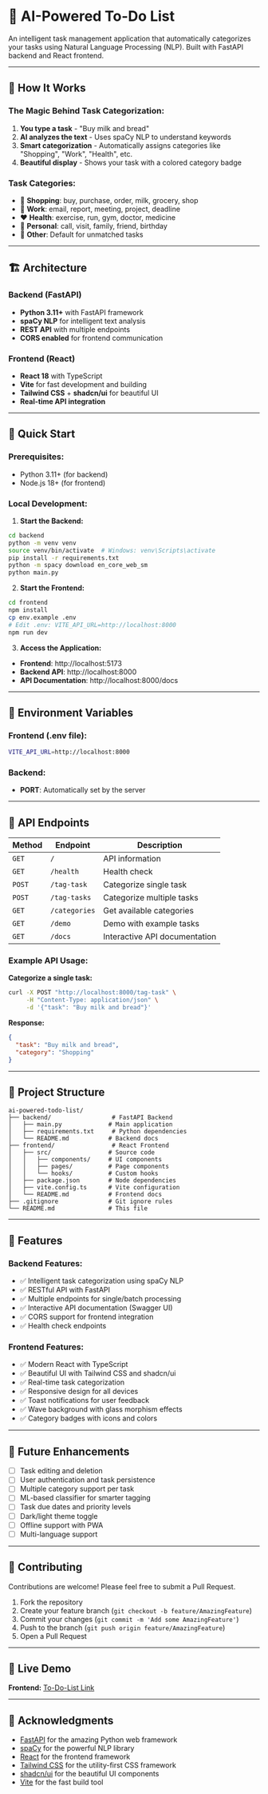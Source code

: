 # 🤖 AI-Powered To-Do List

An intelligent task management application that automatically categorizes your tasks using Natural Language Processing (NLP). Built with FastAPI backend and React frontend.

---

## 🎯 How It Works

### **The Magic Behind Task Categorization:**

1. **You type a task** - "Buy milk and bread"
2. **AI analyzes the text** - Uses spaCy NLP to understand keywords
3. **Smart categorization** - Automatically assigns categories like "Shopping", "Work", "Health", etc.
4. **Beautiful display** - Shows your task with a colored category badge

### **Task Categories:**
- 🛒 **Shopping**: buy, purchase, order, milk, grocery, shop
- 💼 **Work**: email, report, meeting, project, deadline  
- ❤️ **Health**: exercise, run, gym, doctor, medicine
- 👤 **Personal**: call, visit, family, friend, birthday
- 📝 **Other**: Default for unmatched tasks

---

## 🏗️ Architecture

### **Backend (FastAPI)**
- **Python 3.11+** with FastAPI framework
- **spaCy NLP** for intelligent text analysis
- **REST API** with multiple endpoints
- **CORS enabled** for frontend communication

### **Frontend (React)**
- **React 18** with TypeScript
- **Vite** for fast development and building
- **Tailwind CSS** + **shadcn/ui** for beautiful UI
- **Real-time API integration**

---

## 🚀 Quick Start

### **Prerequisites:**
- Python 3.11+ (for backend)
- Node.js 18+ (for frontend)

### **Local Development:**

1. **Start the Backend:**
```bash
cd backend
python -m venv venv
source venv/bin/activate  # Windows: venv\Scripts\activate
pip install -r requirements.txt
python -m spacy download en_core_web_sm
python main.py
```

2. **Start the Frontend:**
```bash
cd frontend
npm install
cp env.example .env
# Edit .env: VITE_API_URL=http://localhost:8000
npm run dev
```

3. **Access the Application:**
- **Frontend**: http://localhost:5173
- **Backend API**: http://localhost:8000
- **API Documentation**: http://localhost:8000/docs

---

## 🔧 Environment Variables

### **Frontend (.env file):**
```bash
VITE_API_URL=http://localhost:8000
```

### **Backend:**
- **PORT**: Automatically set by the server

---

## 📡 API Endpoints

| Method | Endpoint | Description |
|--------|----------|-------------|
| `GET` | `/` | API information |
| `GET` | `/health` | Health check |
| `POST` | `/tag-task` | Categorize single task |
| `POST` | `/tag-tasks` | Categorize multiple tasks |
| `GET` | `/categories` | Get available categories |
| `GET` | `/demo` | Demo with example tasks |
| `GET` | `/docs` | Interactive API documentation |

### **Example API Usage:**

**Categorize a single task:**
```bash
curl -X POST "http://localhost:8000/tag-task" \
     -H "Content-Type: application/json" \
     -d '{"task": "Buy milk and bread"}'
```

**Response:**
```json
{
  "task": "Buy milk and bread",
  "category": "Shopping"
}
```

---

## 📁 Project Structure

```
ai-powered-todo-list/
├── backend/                 # FastAPI Backend
│   ├── main.py             # Main application
│   ├── requirements.txt     # Python dependencies
│   └── README.md           # Backend docs
├── frontend/                # React Frontend
│   ├── src/                # Source code
│   │   ├── components/     # UI components
│   │   ├── pages/          # Page components
│   │   └── hooks/          # Custom hooks
│   ├── package.json        # Node dependencies
│   ├── vite.config.ts      # Vite configuration
│   └── README.md           # Frontend docs
├── .gitignore              # Git ignore rules
└── README.md               # This file
```

---

## 🎨 Features

### **Backend Features:**
- ✅ Intelligent task categorization using spaCy NLP
- ✅ RESTful API with FastAPI
- ✅ Multiple endpoints for single/batch processing
- ✅ Interactive API documentation (Swagger UI)
- ✅ CORS support for frontend integration
- ✅ Health check endpoints

### **Frontend Features:**
- ✅ Modern React with TypeScript
- ✅ Beautiful UI with Tailwind CSS and shadcn/ui
- ✅ Real-time task categorization
- ✅ Responsive design for all devices
- ✅ Toast notifications for user feedback
- ✅ Wave background with glass morphism effects
- ✅ Category badges with icons and colors

---

## 🔮 Future Enhancements

- [ ] Task editing and deletion
- [ ] User authentication and task persistence
- [ ] Multiple category support per task
- [ ] ML-based classifier for smarter tagging
- [ ] Task due dates and priority levels
- [ ] Dark/light theme toggle
- [ ] Offline support with PWA
- [ ] Multi-language support

---

## 🤝 Contributing

Contributions are welcome! Please feel free to submit a Pull Request.

1. Fork the repository
2. Create your feature branch (`git checkout -b feature/AmazingFeature`)
3. Commit your changes (`git commit -m 'Add some AmazingFeature'`)
4. Push to the branch (`git push origin feature/AmazingFeature`)
5. Open a Pull Request

---

## 🚀 Live Demo

**Frontend:** [To-Do-List Link](https://ai-todo-frontend.onrender.com)

---

## 🙏 Acknowledgments

- [FastAPI](https://fastapi.tiangolo.com/) for the amazing Python web framework
- [spaCy](https://spacy.io/) for the powerful NLP library
- [React](https://reactjs.org/) for the frontend framework
- [Tailwind CSS](https://tailwindcss.com/) for the utility-first CSS framework
- [shadcn/ui](https://ui.shadcn.com/) for the beautiful UI components
- [Vite](https://vitejs.dev/) for the fast build tool
